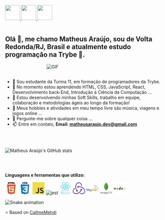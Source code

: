 <a href="https://github.com/MatheusAraujoDev" target="_blank">
  <img src="https://cdn.iconscout.com/icon/free/png-256/github-108-438008.png" width="48px" height="48px">
</a> 
<a href="https://www.instagram.com/matt_araujo_/" target="_blank">
  <img src="https://cdn.icon-icons.com/icons2/1211/PNG/512/1491579602-yumminkysocialmedia36_83067.png" width="48px" height="48px">
</a>
<a href="https://www.linkedin.com/in/matheus-ara%C3%BAjo-81a064208/" target="_blank">
  <img src="https://i.ibb.co/Kx2GSrT/linkedin.png" width="48px" height="48px">
</a>

<br />
<br />

## Olá 👋, me chamo **Matheus Araújo**, sou de Volta Redonda/RJ, Brasil e atualmente estudo programação na **Trybe** 🚀. 

   <img align="right" alt="GIF" src="https://i.pinimg.com/originals/e4/26/70/e426702edf874b181aced1e2fa5c6cde.gif" width="370px" />
   
<br />
<br />

- 🔭 Sou estudante da Turma 11, em formação de programadores da Trybe.
- 🌱 No momento estou aprendendo HTML, CSS, JavaScript, React, Desenvolvimento back-End, Introdução à Ciência da Computação ...
- 👯 Estou desenvolvendo minhas Soft Skills, trabalho em equipe, colaboração e metodologias ágeis ao longo da formação!
- 🤔 Meus hobbies e atividades em meu tempo livre são música, viagens e jogos online ...
- 💬 Pergunte-me sobre qualquer coisa ...
- 📫 Entre em contato, **Email: matheusaraujo.dev@gmail.com**
 
<br />
<br />

![Matheus Araújo's GitHub stats](https://github-readme-stats.vercel.app/api?username=MatheusAraujoDev&show_icons=true&theme=radical)

<br />
<br />

**Linguagens e ferramentas que utilizo:**  

<div align="left">
  <img src="https://raw.githubusercontent.com/devicons/devicon/master/icons/html5/html5-original-wordmark.svg" alt="html5" width="40" height="40"/> 
  <img src="https://raw.githubusercontent.com/devicons/devicon/master/icons/css3/css3-original-wordmark.svg" alt="css3" width="40" height="40"/> 
  <img src="https://raw.githubusercontent.com/devicons/devicon/master/icons/javascript/javascript-original.svg" alt="javascript" width="40" height="40"/> 
  <img src="https://www.learnstorybook.com/intro-to-storybook/logo-jest.png" alt="jest" width="40" height="40" />
  <img src="https://raw.githubusercontent.com/devicons/devicon/master/icons/react/react-original-wordmark.svg" alt="react" width="40" height="40"/> 
  <img src="https://raw.githubusercontent.com/devicons/devicon/master/icons/redux/redux-original.svg" alt="redux" width="40" height="40"/> 
  <img src="https://raw.githubusercontent.com/devicons/devicon/master/icons/mysql/mysql-original-wordmark.svg" alt="mysql" width="40" height="40"/>
  <img src="https://raw.githubusercontent.com/devicons/devicon/master/icons/mongodb/mongodb-original-wordmark.svg" alt="mongodb" width="40" height="40"/>
  <img src="https://raw.githubusercontent.com/devicons/devicon/master/icons/nodejs/nodejs-original-wordmark.svg" alt="nodejs" width="40" height="40"/>
  
  ![Snake animation](https://github.com/MatheusAraujoDev/MatheusAraujoDev/blob/output/github-contribution-grid-snake.svg)
</div>

⭐️ Based on [CallmeMehdi](https://github.com/CallmeMehdi)
